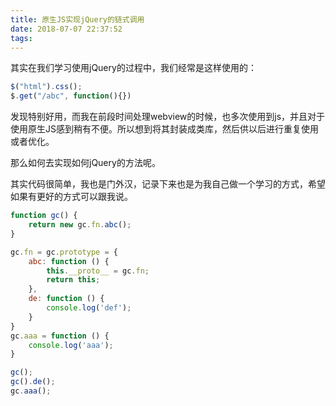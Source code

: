 ```yaml
---
title: 原生JS实现jQuery的链式调用
date: 2018-07-07 22:37:52
tags:
---
```

其实在我们学习使用jQuery的过程中，我们经常是这样使用的：

```js
$("html").css();
$.get("/abc", function(){})
```

发现特别好用，而我在前段时间处理webview的时候，也多次使用到js，并且对于使用原生JS感到稍有不便。所以想到将其封装成类库，然后供以后进行重复使用或者优化。

那么如何去实现如何jQuery的方法呢。

其实代码很简单，我也是门外汉，记录下来也是为我自己做一个学习的方式，希望如果有更好的方式可以跟我说。

```js
function gc() {
    return new gc.fn.abc();
}

gc.fn = gc.prototype = {
    abc: function () {
        this.__proto__ = gc.fn;
        return this;
    },
    de: function () {
        console.log('def');
    }
}
gc.aaa = function () {
    console.log('aaa');
}

gc();
gc().de();
gc.aaa();
```
